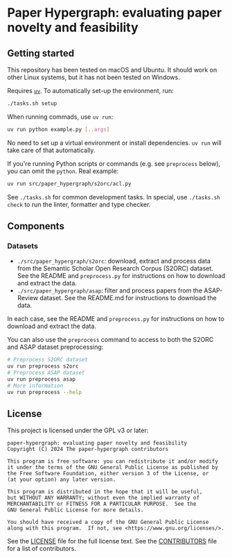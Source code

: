 # Paper Hypergraph: evaluating paper novelty and feasibility

## Getting started

This repository has been tested on macOS and Ubuntu. It should work on other Linux
systems, but it has not been tested on Windows.

Requires [`uv`](https://docs.astral.sh/uv/). To automatically set-up the environment,
run:

```bash
./tasks.sh setup
```

When running commads, use `uv run`:

```bash
uv run python example.py [..args]
```

No need to set up a virtual environment or install dependencies. `uv run` will take care
of that automatically.

If you're running Python scripts or commands (e.g. see `preprocess` below), you can omit
the `python`. Real example:

```bash
uv run src/paper_hypergraph/s2orc/acl.py
```

See `./tasks.sh` for common development tasks. In special, use `./tasks.sh check` to run
the linter, formatter and type checker.

## Components

### Datasets

- `./src/paper_hypergraph/s2orc`: download, extract and process data from the Semantic
  Scholar Open Research Corpus (S2ORC) dataset. See the README and `preprocess.py` for
  instructions on how to download and extract the data.
- `./src/paper_hypergraph/asap`: filter and process papers from the ASAP-Review dataset.
  See the README.md for instructions to download the data.

In each case, see the README and `preprocess.py` for instructions on how to download and
extract the data.

You can also use the `preprocess` command to access to both the S2ORC and ASAP dataset
preprocessing:

```bash
# Preprocess S2ORC dataset
uv run preprocess s2orc
# Preprocess ASAP dataset
uv run preprocess asap
# More information
uv run preprocess --help
```

## License

This project is licensed under the GPL v3 or later:

    paper-hypergraph: evaluating paper novelty and feasibility
    Copyright (C) 2024 The paper-hypergraph contributors

    This program is free software: you can redistribute it and/or modify
    it under the terms of the GNU General Public License as published by
    the Free Software Foundation, either version 3 of the License, or
    (at your option) any later version.

    This program is distributed in the hope that it will be useful,
    but WITHOUT ANY WARRANTY; without even the implied warranty of
    MERCHANTABILITY or FITNESS FOR A PARTICULAR PURPOSE.  See the
    GNU General Public License for more details.

    You should have received a copy of the GNU General Public License
    along with this program.  If not, see <https://www.gnu.org/licenses/>.

See the [LICENSE](LICENSE) file for the full license text. See the
[CONTRIBUTORS](CONTRIBUTORS) file for a list of contributors.
